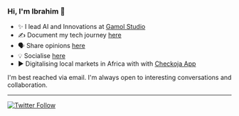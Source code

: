 ### Hi, I'm Ibrahim 👋
 
  * ✨ I lead AI and Innovations at [Gamol Studio](http://gamolstudio.com/)
  * ✍ Document my tech journey [here](https://ibrahimgbadegesin.blogspot.com/)
  * 🗣️ Share opinions [here](https://twitter.com/Engrgit)
  * 💡 Socialise [here](https://www.instagram.com/engrgit/)
  * ▶️ Digitalising local markets in Africa with with [Checkoja App](https://play.google.com/store/apps/details?id=com.checkoja.checkojaapp)
    

I'm best reached via email. I'm always open to interesting conversations and collaboration.

 
---
[![Twitter Follow](https://img.shields.io/twitter/follow/Engrgit?label=Follow&style=social)](https://twitter.com/Engrgit)

